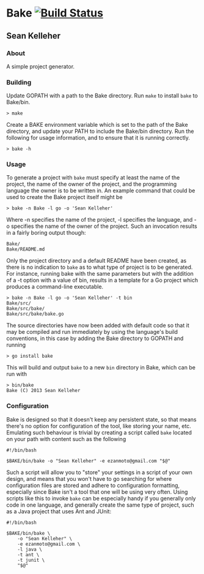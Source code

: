 Bake [![Build Status](https://travis-ci.org/eZanmoto/Bake.png?branch=master)](https://travis-ci.org/eZanmoto/Bake)
====

Sean Kelleher
-------------

### About

A simple project generator.

### Building

Update GOPATH with a path to the Bake directory. Run `make` to install `bake` to
Bake/bin.

    > make

Create a BAKE environment variable which is set to the path of the Bake
directory, and update your PATH to include the Bake/bin directory. Run the
following for usage information, and to ensure that it is running correctly.

    > bake -h

### Usage

To generate a project with `bake` must specify at least the name of the project,
the name of the owner of the project, and the programming language the owner is
to be written in. An example command that could be used to create the Bake
project itself might be 

    > bake -n Bake -l go -o 'Sean Kelleher'

Where -n specifies the name of the project, -l specifies the language, and -o
specifies the name of the owner of the project. Such an invocation results in a
fairly boring output though:

    Bake/
    Bake/README.md

Only the project directory and a default README have been created, as there is
no indication to `bake` as to what type of project is to be generated. For
instance, running bake with the same parameters but with the addition of a -t
option with a value of bin, results in a template for a Go project which
produces a command-line executable.

    > bake -n Bake -l go -o 'Sean Kelleher' -t bin
    Bake/src/
    Bake/src/bake/
    Bake/src/bake/bake.go

The source directories have now been added with default code so that it may be
compiled and run immediately by using the language's build conventions, in this
case by adding the Bake directory to GOPATH and running

    > go install bake

This will build and output `bake` to a new `bin` directory in Bake, which can be
run with

    > bin/bake
    Bake (C) 2013 Sean Kelleher

### Configuration

Bake is designed so that it doesn't keep any persistent state, so that means
there's no option for configuration of the tool, like storing your name, etc.
Emulating such behaviour is trivial by creating a script called `bake` located
on your path with content such as the following

    #!/bin/bash

    $BAKE/bin/bake -o "Sean Kelleher" -e ezanmoto@gmail.com "$@"

Such a script will allow you to "store" your settings in a script of your own
design, and means that you won't have to go searching for where configuration
files are stored and adhere to configuration formatting, especially since Bake
isn't a tool that one will be using very often. Using scripts like this to
invoke `bake` can be especially handy if you generally only code in one
language, and generally create the same type of project, such as a Java project
that uses Ant and JUnit:

    #!/bin/bash

    $BAKE/bin/bake \
        -o "Sean Kelleher" \
        -e ezanmoto@gmail.com \
        -l java \
        -t ant \
        -t junit \
        "$@"
